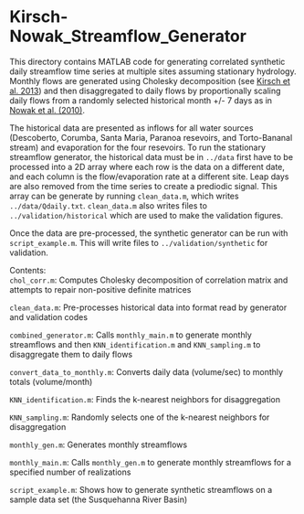 # Kirsch-Nowak_Streamflow_Generator
This directory contains MATLAB code for generating correlated synthetic daily streamflow time series at multiple sites assuming stationary hydrology. Monthly flows are generated using Cholesky decomposition (see [Kirsch et al. 2013](http://ascelibrary.org/doi/abs/10.1061/(ASCE)WR.1943-5452.0000287)) and then disaggregated to daily flows by proportionally scaling daily flows from a randomly selected historical month +/- 7 days as in [Nowak et al. (2010)](http://onlinelibrary.wiley.com/doi/10.1029/2009WR008530/full).

The historical data are presented as inflows for all water sources (Descoberto, Corumba, Santa Maria, Paranoa resevoirs, and Torto-Bananal stream) and evaporation for the four resevoirs. To run the stationary streamflow generator, the historical data must be in `../data` first have to be processed into a 2D array where each row is the data on a different date, and each column is the flow/evaporation rate at a different site. Leap days are also removed from the time series to create a prediodic signal. This array can be generate by running `clean_data.m`, which writes `../data/Qdaily.txt`. `clean_data.m` also writes files to `../validation/historical` which are used to make the validation figures.

Once the data are pre-processed, the synthetic generator can be run with `script_example.m`. This will write files to `../validation/synthetic` for validation.

Contents:  
`chol_corr.m`: Computes Cholesky decomposition of correlation matrix and attempts to repair non-positive definite matrices

`clean_data.m`: Pre-processes historical data into format read by generator and validation codes

`combined_generator.m`: Calls `monthly_main.m` to generate monthly streamflows and then `KNN_identification.m` and `KNN_sampling.m` to disaggregate them to daily flows

`convert_data_to_monthly.m`: Converts daily data (volume/sec) to monthly totals (volume/month)

`KNN_identification.m`: Finds the k-nearest neighbors for disaggregation

`KNN_sampling.m`: Randomly selects one of the k-nearest neighbors for disaggregation

`monthly_gen.m`: Generates monthly streamflows

`monthly_main.m`: Calls `monthly_gen.m` to generate monthly streamflows for a specified number of realizations

`script_example.m`: Shows how to generate synthetic streamflows on a sample data set (the Susquehanna River Basin)
